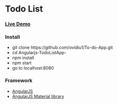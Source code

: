 <h1>Todo List</h1>
<h3><a href="https://ovidiuo-todo-app.herokuapp.com/">Live Demo</a></h3>
<h3>Install</h3>
<ul>
<li>git clone https://github.com/ovidiu1/To-do-App.git</li>
<li> cd Angularjs-TodoListApp- </li>
 <li> npm install </li>
    <li> npm start </li>
    <li> go to localhost:8080 </li>
</ul>
<h3>Framework</h3>
<ul>
 <li> <a href="https://angularjs.org/">AngularJS</a></li>
 <li> <a href="https://material.angularjs.org/latest/">AngularJS Material library</a></li>
</ul>
